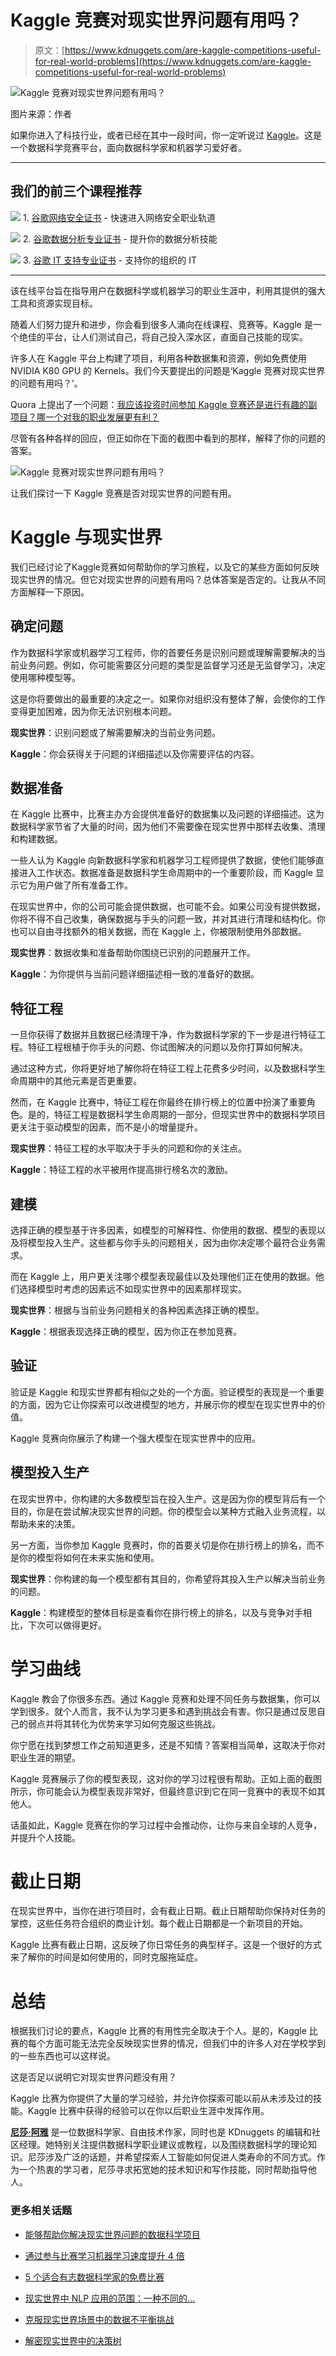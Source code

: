 # Kaggle 竞赛对现实世界问题有用吗？

> 原文：[https://www.kdnuggets.com/are-kaggle-competitions-useful-for-real-world-problems](https://www.kdnuggets.com/are-kaggle-competitions-useful-for-real-world-problems)

![Kaggle 竞赛对现实世界问题有用吗？](../Images/5f008ed1d328cb180c019ae1ad6457e4.png)

图片来源：作者

如果你进入了科技行业，或者已经在其中一段时间，你一定听说过 [Kaggle](https://www.kaggle.com/)。这是一个数据科学竞赛平台，面向数据科学家和机器学习爱好者。

* * *

## 我们的前三个课程推荐

![](../Images/0244c01ba9267c002ef39d4907e0b8fb.png) 1\. [谷歌网络安全证书](https://www.kdnuggets.com/google-cybersecurity) - 快速进入网络安全职业轨道

![](../Images/e225c49c3c91745821c8c0368bf04711.png) 2\. [谷歌数据分析专业证书](https://www.kdnuggets.com/google-data-analytics) - 提升你的数据分析技能

![](../Images/0244c01ba9267c002ef39d4907e0b8fb.png) 3\. [谷歌 IT 支持专业证书](https://www.kdnuggets.com/google-itsupport) - 支持你的组织的 IT

* * *

该在线平台旨在指导用户在数据科学或机器学习的职业生涯中，利用其提供的强大工具和资源实现目标。

随着人们努力提升和进步，你会看到很多人涌向在线课程、竞赛等。Kaggle 是一个绝佳的平台，让人们测试自己，将自己投入深水区，直面自己技能的现实。

许多人在 Kaggle 平台上构建了项目，利用各种数据集和资源，例如免费使用 NVIDIA K80 GPU 的 Kernels。我们今天要提出的问题是‘Kaggle 竞赛对现实世界的问题有用吗？’。

Quora 上提出了一个问题：[我应该投资时间参加 Kaggle 竞赛还是进行有趣的副项目？哪一个对我的职业发展更有利？](https://www.quora.com/As-a-budding-Data-Scientist-should-I-invest-my-time-participating-in-Kaggle-or-working-on-interesting-side-projects-Which-will-be-more-beneficial-for-my-career)

尽管有各种各样的回应，但正如你在下面的截图中看到的那样，解释了你的问题的答案。

![Kaggle 竞赛对现实世界问题有用吗？](../Images/fb3868e36f5270877a566e9bcd5913ba.png)

让我们探讨一下 Kaggle 竞赛是否对现实世界的问题有用。

# Kaggle 与现实世界

我们已经讨论了Kaggle竞赛如何帮助你的学习旅程，以及它的某些方面如何反映现实世界的情况。但它对现实世界的问题有用吗？总体答案是否定的。让我从不同方面解释一下原因。

## 确定问题

作为数据科学家或机器学习工程师，你的首要任务是识别问题或理解需要解决的当前业务问题。例如，你可能需要区分问题的类型是监督学习还是无监督学习，决定使用哪种模型等。

这是你将要做出的最重要的决定之一。如果你对组织没有整体了解，会使你的工作变得更加困难，因为你无法识别根本问题。

**现实世界**：识别问题或了解需要解决的当前业务问题。

**Kaggle**：你会获得关于问题的详细描述以及你需要评估的内容。

## 数据准备

在 Kaggle 比赛中，比赛主办方会提供准备好的数据集以及问题的详细描述。这为数据科学家节省了大量的时间，因为他们不需要像在现实世界中那样去收集、清理和构建数据。

一些人认为 Kaggle 向新数据科学家和机器学习工程师提供了数据，使他们能够直接进入工作状态。数据准备是数据科学生命周期中的一个重要阶段，而 Kaggle 显示它为用户做了所有准备工作。

在现实世界中，你的公司可能会提供数据，也可能不会。如果公司没有提供数据，你将不得不自己收集，确保数据与手头的问题一致，并对其进行清理和结构化。你也可以自由寻找额外的相关数据，而在 Kaggle 上，你被限制使用外部数据。

**现实世界**：数据收集和准备帮助你围绕已识别的问题展开工作。

**Kaggle**：为你提供与当前问题详细描述相一致的准备好的数据。

## 特征工程

一旦你获得了数据并且数据已经清理干净，作为数据科学家的下一步是进行特征工程。特征工程根植于你手头的问题、你试图解决的问题以及你打算如何解决。

通过这种方式，你将更好地了解你将在特征工程上花费多少时间，以及数据科学生命周期中的其他元素是否更重要。

然而，在 Kaggle 比赛中，特征工程在你最终在排行榜上的位置中扮演了重要角色。是的，特征工程是数据科学生命周期的一部分，但现实世界中的数据科学项目更关注于驱动模型的因素，而不是小的增量提升。

**现实世界**：特征工程的水平取决于手头的问题和你的关注点。

**Kaggle**：特征工程的水平被用作提高排行榜名次的激励。

## 建模

选择正确的模型基于许多因素，如模型的可解释性、你使用的数据、模型的表现以及将模型投入生产。这些都与你手头的问题相关，因为由你决定哪个最符合业务需求。

而在 Kaggle 上，用户更关注哪个模型表现最佳以及处理他们正在使用的数据。他们选择模型时考虑的因素远不如现实世界中的因素那样现实。

**现实世界**：根据与当前业务问题相关的各种因素选择正确的模型。

**Kaggle**：根据表现选择正确的模型，因为你正在参加竞赛。

## 验证

验证是 Kaggle 和现实世界都有相似之处的一个方面。验证模型的表现是一个重要的方面，因为它让你探索可以改进模型的地方，并展示你的模型在现实世界中的价值。

Kaggle 竞赛向你展示了构建一个强大模型在现实世界中的应用。

## 模型投入生产

在现实世界中，你构建的大多数模型旨在投入生产。这是因为你的模型背后有一个目的，你是在尝试解决现实世界的问题。你的模型会以某种方式融入业务流程，以帮助未来的决策。

另一方面，当你参加 Kaggle 竞赛时，你的首要关切是你在排行榜上的排名，而不是你的模型将如何在未来实施和使用。

**现实世界**：你构建的每一个模型都有其目的，你希望将其投入生产以解决当前业务的问题。

**Kaggle**：构建模型的整体目标是查看你在排行榜上的排名，以及与竞争对手相比，下次可以做得更好。

# 学习曲线

Kaggle 教会了你很多东西。通过 Kaggle 竞赛和处理不同任务与数据集，你可以学到很多。就个人而言，我不认为学习更多和遇到挑战会有害。你只是通过反思自己的弱点并将其转化为优势来学习如何克服这些挑战。

你宁愿在找到梦想工作之前知道更多，还是不知情？答案相当简单，这取决于你对职业生涯的期望。

Kaggle 竞赛展示了你的模型表现，这对你的学习过程很有帮助。正如上面的截图所示，你可能会认为模型表现非常好，但最终意识到它在同一竞赛中的表现不如其他人。

话虽如此，Kaggle 竞赛在你的学习过程中会推动你，让你与来自全球的人竞争，并提升个人技能。

# 截止日期

在现实世界中，当你在进行项目时，会有截止日期。截止日期帮助你保持对任务的掌控，这些任务符合组织的商业计划。每个截止日期都是一个新项目的开始。

Kaggle 比赛有截止日期，这反映了你日常任务的典型样子。这是一个很好的方式来了解你的时间是如何使用的，同时克服拖延症。

# 总结

根据我们讨论的要点，Kaggle 比赛的有用性完全取决于个人。是的，Kaggle 比赛的每个方面可能无法完全反映现实世界的情况，但我们中的许多人对在学校学到的一些东西也可以这样说。

这是否足以说明它对现实世界问题没有用？

Kaggle 比赛为你提供了大量的学习经验，并允许你探索可能以前从未涉及过的技能。Kaggle 比赛中获得的经验可以在你以后职业生涯中发挥作用。

[](https://www.linkedin.com/in/nisha-arya-ahmed/)****[尼莎·阿雅](https://www.linkedin.com/in/nisha-arya-ahmed/)**** 是一位数据科学家、自由技术作家，同时也是 KDnuggets 的编辑和社区经理。她特别关注提供数据科学职业建议或教程，以及围绕数据科学的理论知识。尼莎涉及广泛的话题，并希望探索人工智能如何促进人类寿命的不同方式。作为一个热衷的学习者，尼莎寻求拓宽她的技术知识和写作技能，同时帮助指导他人。

### 更多相关话题

+   [能够帮助你解决现实世界问题的数据科学项目](https://www.kdnuggets.com/2022/11/data-science-projects-help-solve-real-world-problems.html)

+   [通过参与比赛学习机器学习速度提升 4 倍](https://www.kdnuggets.com/2022/01/learn-machine-learning-4x-faster-participating-competitions.html)

+   [5 个适合有志数据科学家的免费比赛](https://www.kdnuggets.com/5-free-competitions-for-aspiring-data-scientists)

+   [现实世界中 NLP 应用的范围：一种不同的…](https://www.kdnuggets.com/2022/03/different-solution-problem-range-nlp-applications-real-world.html)

+   [克服现实世界场景中的数据不平衡挑战](https://www.kdnuggets.com/2023/07/overcoming-imbalanced-data-challenges-realworld-scenarios.html)

+   [解密现实世界中的决策树](https://www.kdnuggets.com/demystifying-decision-trees-for-the-real-world)
